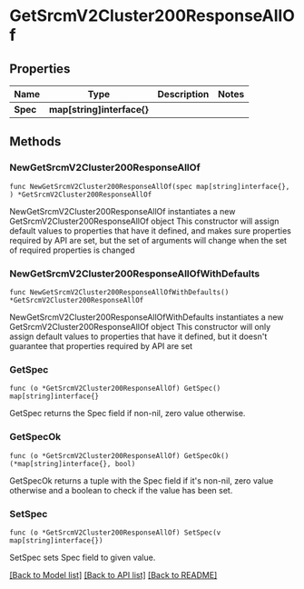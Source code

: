 # GetSrcmV2Cluster200ResponseAllOf

## Properties

Name | Type | Description | Notes
------------ | ------------- | ------------- | -------------
**Spec** | **map[string]interface{}** |  | 

## Methods

### NewGetSrcmV2Cluster200ResponseAllOf

`func NewGetSrcmV2Cluster200ResponseAllOf(spec map[string]interface{}, ) *GetSrcmV2Cluster200ResponseAllOf`

NewGetSrcmV2Cluster200ResponseAllOf instantiates a new GetSrcmV2Cluster200ResponseAllOf object
This constructor will assign default values to properties that have it defined,
and makes sure properties required by API are set, but the set of arguments
will change when the set of required properties is changed

### NewGetSrcmV2Cluster200ResponseAllOfWithDefaults

`func NewGetSrcmV2Cluster200ResponseAllOfWithDefaults() *GetSrcmV2Cluster200ResponseAllOf`

NewGetSrcmV2Cluster200ResponseAllOfWithDefaults instantiates a new GetSrcmV2Cluster200ResponseAllOf object
This constructor will only assign default values to properties that have it defined,
but it doesn't guarantee that properties required by API are set

### GetSpec

`func (o *GetSrcmV2Cluster200ResponseAllOf) GetSpec() map[string]interface{}`

GetSpec returns the Spec field if non-nil, zero value otherwise.

### GetSpecOk

`func (o *GetSrcmV2Cluster200ResponseAllOf) GetSpecOk() (*map[string]interface{}, bool)`

GetSpecOk returns a tuple with the Spec field if it's non-nil, zero value otherwise
and a boolean to check if the value has been set.

### SetSpec

`func (o *GetSrcmV2Cluster200ResponseAllOf) SetSpec(v map[string]interface{})`

SetSpec sets Spec field to given value.



[[Back to Model list]](../README.md#documentation-for-models) [[Back to API list]](../README.md#documentation-for-api-endpoints) [[Back to README]](../README.md)


